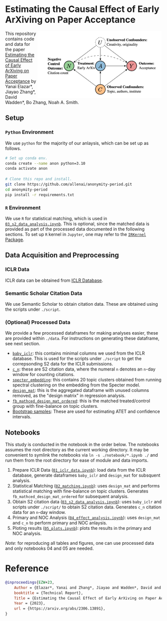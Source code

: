 # Estimating the Causal Effect of Early ArXiving on Paper Acceptance

<img align="right" src="img/graph.png" width=400px>

This repository contains code and data for the paper [Estimating the Causal Effect of Early ArXiving on Paper Acceptance](https://arxiv.org/abs/2306.13891) by Yanai Elazar*, Jiayao Zhang*, David Wadden*, Bo Zhang, Noah A. Smith.

## Setup

### `Python` Environment

We use `python` for the majority of our anlaysis, which can be set up as
follows.
```bash
# Set up conda env.
conda create --name anon python=3.10
conda activate anon

# Clone this repo and install.
git clone https://github.com/allenai/anonymity-period.git
cd anonymity-period
pip install -r requirements.txt
```

### `R` Environment
We use `R` for statistical matching, which is used in [`03_s2_data_analysis.ipynb`](./notebooks/03_s2_data_analysis.ipynb).
This is optional, since the matched data is provided as part of the processed
data documented in the following sections. To set up `R` kernel in `Jupyter`,
one may refer to the [`IRKernel` Package](https://github.com/IRkernel/IRkernel).


## Data Acquisition and Preprocessing

### ICLR Data
ICLR data can be obtained from [ICLR Database](https://cogcomp.github.io/iclr_database/).

### Semantic Scholar Citation Data
We use Semantic Scholar to obtain citation data. These are obtained using the scripts under `./script`.

### (Optional) Processed Data
We provide a few processed dataframes for making analyses easier, these are provided within `./data`. For instructions on generating these
dataframe, see next section.

- [`baby_iclr`](./data/baby_iclr.csv): this contains minimal columns we used from the ICLR database. This is used for the scripts under `./script`
to get the correpsonding S2 data for the ICLR submissions.
- [`c_n`](./data/s2_citation/): these are S2 citation data, where the numeral `n` denotes an `n`-day window for counting citations.
- [`specter_embedding`](./data/submission_cluster_20.csv): this contains 20 topic clusters obtained from running spectral clustering on the embedding from the Specter model.
- [`design_mat`](./data/design_mat.csv): this is the aggregated dataframe with unused columns removed, as the  "design matrix" in regression analysis.
- [`fb_mathced_design_mat_ordered`](./data/fb_matched_design_mat_ordered.csv): this is the matched treated/control group with fine-balance on topic clusters.
- [Bootstrap samples](./data/bootstrap/): These are used for estimating ATET and confidence intervals.

## Notebooks

This study is conducted in the notebook in the order below. The notebooks assumes the root directory as the
current working directory. It may be convenient to symlink the notebooks via `ln -s ./notebook/*.ipynb ./`
and run them from the root directory for ease of module and data imports.


1. Prepare ICLR Data ([`01_iclr_data.ipynb`](./notebooks/01_iclr_data.ipynb)): load data from the ICLR database, generate dataframes `baby_iclr` and `design_mat`
for subsquent analysis. 
2. Statistical Matching ([`02_matching.ipynb`](./notebooks/02_matching.ipynb)): uses `design_mat` and performs statistical matching with fine-balance on topic clusters. Generates `fb_mathced_design_mat_ordered` for subsequent analysis.
3. Obtain S2 citation data ([`03_s2_data_analysis.ipynb`](./notebooks/03_s2_data_analysis.ipynb)): uses `baby_iclr` and scripts under `./script/` to obtain S2 citation data. Generates `c_n` citation data for an `n`-day window.
4. Primary and NOC Analysis ([`04_effect_analysis.ipynb`](./notebooks/04_effect_analysis.ipynb)): uses `design_mat` and `c_n` to perform primary and NOC anlaysis.
5. Ploting results ([`05_plots.ipynb`](./notebooks/05_plots.ipynb)): plots the results in the primary and NOC analysis.

*Note*: for reproducing all tables and figures, one can use processed data and only
   notebooks 04 and 05 are needed.

# Reference
```bib
@inproceedings{EZW+23,
	Author = {Elazar*, Yanai and Zhang*, Jiayao and Wadden*, David and Zhang, Bo and Smith, Noah A.~},
	booktitle = {Technical Report},
	Title = {Estimating the Causal Effect of Early ArXiving on Paper Acceptance},
	Year = {2023},
	url = {https://arxiv.org/abs/2306.13891},
}
```
